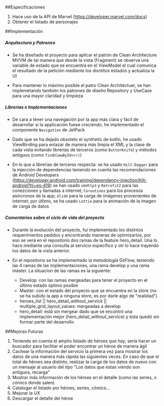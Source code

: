 ##Especificaciones
1. Hace uso de la API de Marvel (https://developer.marvel.com/docs)
2. Obtener el listado de personajes

##Implementación
##### Arquitectura y Patrones
- Se ha diseñado el proyecto para aplicar el patrón de Clean Architecture MVVM de tal manera que desde la vista (Fragment) se observa una variable de estado que se encuentra en el ViewModel el cual comunica el resultado de la petición mediante los disntitos estados y actualiza la UI

- Para mantener lo máximo posible el patro Clean Architectuer, se han implemetando también los patrones de diseño  Repository y UseCase para una mayor claridad y limpieza

##### Librerias e Implementaciones
- De cara a tener una navegación por la app más clara y fácil de desarrollar si la applicación fuese creciendo, he implementado el componente `Navigation` de JetPack

- Dado que se ha dejado obsoleto el synthetic de kotlin, he usado ViewBinding para enlazar de manera más limpia el XML y la clase de cada vista evitando librerías de terceros (como `ButterKnife`) y métodos antiguos (como `findViewById<>()`)

- En lo que a librerías de terceros respecta: se ha usado `Hilt-Dagger` para la injección de dependencias teniendo en cuenta las recomendaciones de Android Developers (https://developer.android.com/training/dependency-injection/hilt-android?hl=es-419) se han usado `okHttp3` y `Retrofit2` para las conezciones y llamadas a internet; `Coroutines` para los procesos asíncronos de la app; `Glide` para la carga de imágenes provenientes de internet; por útlimo, se ha usado `Lottie` para la animación de la imagen de carga de datos


##### Comentarios sobre el ciclo de vida del proyecto
- Durante la evolución del proyecto, fui implementado los distintos requerimientos pedidos y encontrando maneras de optimizarlos, por eso se verá en el repositorio dos ramas de la feature hero_detail. Una lo hace mediante una consulta al servicio específico y otr lo hace trayéndo los datos de la vista anterior.

- En el repositorio se ha implementado la metodología GitFlow, teniendo las 4 ramas de las implementaciones, una rama develop y una rama máster. La situacion de las ramas es la siguiente:
    * Develop: con las ramas mergeadas para tener el proyecto en el último estado óptimo posible
    * Master: con el estado del proyecto que se encuentra en la store (no se ha subido la app a ninguna store, es por darle algo de "realidad")
    * heroes_list || hero_detail_without_service || multiple_grid_layout_values: mergeadas a develop
    * hero_detail: está sin mergear dado que se encontró una implementación mejor (hero_detail_without_service) y ésta quedó sin formar parte del desarrollo
    
##Mejoras Futuras
1. Teniendo en cuenta el amplio listado de héroes que hay, sería hacer un buscador para facilitar el poder encontrar un héroe de manera ágil
2. Cachear la información del servicio la primera vez para mostrar los datos de una manera más rápida las siguientes veces. En caso de que el total de héroes sea distinto, realizar la carga de los datos de nuevo con un mensaje al usuario del tipo "Los datos que estas viendo son antiguos, recarga"
3. Mostrar más información de los héroes en el detalle (como las series, o cómics donde salen)
4. Catalogar el listado por héroes, series, cómics...
5. Mejorar la UX
6. Descargar el detalle del héroe 
